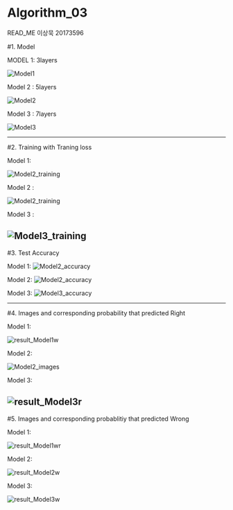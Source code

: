 # Algorithm_03
READ_ME
이상묵 20173596

#1. Model

MODEL 1: 3layers

![Model1](https://user-images.githubusercontent.com/33710013/82443821-1b053f00-9add-11ea-9375-abc5e6e47398.png)

Model 2 : 5layers

![Model2](https://user-images.githubusercontent.com/33710013/82443823-1b9dd580-9add-11ea-8912-591b1b9cd3bb.png)

Model 3 : 7layers

![Model3](https://user-images.githubusercontent.com/33710013/82443829-1c366c00-9add-11ea-8e30-212d10baf904.png)

-----------------------------------
#2. Training with Traning loss

Model 1:

![Model2_training](https://user-images.githubusercontent.com/33710013/82446510-bb5d6280-9ae1-11ea-9469-eccea3fde0b0.png)

Model 2 :

![Model2_training](https://user-images.githubusercontent.com/33710013/82444012-7cc5a900-9add-11ea-8de8-892b99bfae31.png)

Model 3 :

![Model3_training](https://user-images.githubusercontent.com/33710013/82447872-d8933080-9ae3-11ea-943e-9f65507c4a03.png)
----------------------------------
#3. Test Accuracy

Model 1:
![Model2_accuracy](https://user-images.githubusercontent.com/33710013/82446505-ba2c3580-9ae1-11ea-9298-7a6ea848bbda.png)

Model 2:
![Model2_accuracy](https://user-images.githubusercontent.com/33710013/82446505-ba2c3580-9ae1-11ea-9298-7a6ea848bbda.png)

Model 3:
![Model3_accuracy](https://user-images.githubusercontent.com/33710013/82447876-d92bc700-9ae3-11ea-9e74-a4f8e68546e8.png)

----------------------------------
#4. Images and corresponding probability that predicted Right

Model 1:

![result_Model1w](https://user-images.githubusercontent.com/33710013/82450232-66244f80-9ae7-11ea-81de-631d5b525fff.png)

Model 2:

![Model2_images](https://user-images.githubusercontent.com/33710013/82446508-bac4cc00-9ae1-11ea-9865-9e6c43f18302.png)

Model 3:

![result_Model3r](https://user-images.githubusercontent.com/33710013/82450229-645a8c00-9ae7-11ea-9bc5-7aba1578d4e6.png)
----------------------------------
#5. Images and corresponding probablitiy that predicted Wrong

Model 1:

![result_Model1wr](https://user-images.githubusercontent.com/33710013/82450233-66244f80-9ae7-11ea-947c-334dd5c3b96d.png)

Model 2:

![result_Model2w](https://user-images.githubusercontent.com/33710013/82450234-66bce600-9ae7-11ea-8aea-ce2f7468a64c.png)


Model 3:

![result_Model3w](https://user-images.githubusercontent.com/33710013/82450230-658bb900-9ae7-11ea-8d0e-5cf88eea84ef.png)
